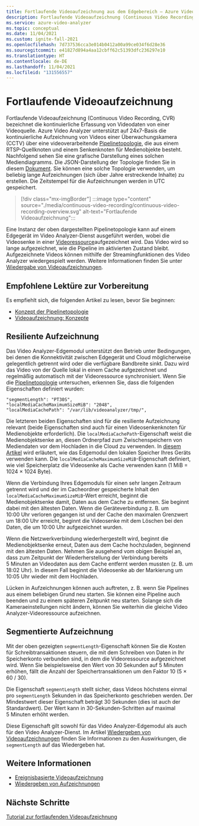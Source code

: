 ```yaml
---
title: Fortlaufende Videoaufzeichnung aus dem Edgebereich – Azure Video Analyzer
description: Fortlaufende Videoaufzeichnung (Continuous Video Recording, CVR) bezeichnet die kontinuierliche Erfassung von einer Videoquelle. In diesem Thema wird erläutert, was CVR ist und wie sie mit Azure Video Analyzer verwendet wird.
ms.service: azure-video-analyzer
ms.topic: conceptual
ms.date: 11/04/2021
ms.custom: ignite-fall-2021
ms.openlocfilehash: 7d737536cca3e014b0412a00a99ce034f6d28e36
ms.sourcegitcommit: e41827d894a4aa12cbff62c51393dfc236297e10
ms.translationtype: HT
ms.contentlocale: de-DE
ms.lasthandoff: 11/04/2021
ms.locfileid: "131556557"
---
```

# <a name="continuous-video-recording"></a>Fortlaufende Videoaufzeichnung    

Fortlaufende Videoaufzeichnung (Continuous Video Recording, CVR) bezeichnet die kontinuierliche Erfassung von Videodaten von einer Videoquelle. Azure Video Analyzer unterstützt auf 24x7-Basis die kontinuierliche Aufzeichnung von Videos einer Überwachungskamera (CCTV) über eine videoverarbeitende [Pipelinetopologie](pipeline.md), die aus einem RTSP-Quellknoten und einem Senkenknoten für Medienobjekte besteht. Nachfolgend sehen Sie eine grafische Darstellung eines solchen Mediendiagramms. Die JSON-Darstellung der Topologie finden Sie in diesem [Dokument](https://raw.githubusercontent.com/Azure/video-analyzer/main/pipelines/live/topologies/cvr-video-sink/topology.json). Sie können eine solche Topologie verwenden, um beliebig lange Aufzeichnungen (sich über Jahre erstreckende Inhalte) zu erstellen. Die Zeitstempel für die Aufzeichnungen werden in UTC gespeichert.  

> [!div class="mx-imgBorder"]
> :::image type="content" source="./media/continuous-video-recording/continuous-video-recording-overview.svg" alt-text="Fortlaufende Videoaufzeichnung":::

Eine Instanz der oben dargestellten Pipelinetopologie kann auf einem Edgegerät im Video Analyzer-Dienst ausgeführt werden, wobei die Videosenke in einer [Videoressource](terminology.md#video)aufgezeichnet wird. Das Video wird so lange aufgezeichnet, wie die Pipeline im aktivierten Zustand bleibt. Aufgezeichnete Videos können mithilfe der Streamingfunktionen des Video Analyzer wiedergespielt werden. Weitere Informationen finden Sie unter [Wiedergabe von Videoaufzeichnungen](playback-recordings-how-to.md).

## <a name="suggested-pre-reading"></a>Empfohlene Lektüre zur Vorbereitung  

Es empfiehlt sich, die folgenden Artikel zu lesen, bevor Sie beginnen:

* [Konzept der Pipelinetopologie](pipeline.md)
* [Videoaufzeichnung: Konzepte](video-recording.md) 
 
## <a name="resilient-recording"></a>Resiliente Aufzeichnung

Das Video Analyzer-Edgemodul unterstützt den Betrieb unter Bedingungen, bei denen die Konnektivität zwischen Edgegerät und Cloud möglicherweise gelegentlich getrennt wird oder die verfügbare Bandbreite sinkt. Dazu wird das Video von der Quelle lokal in einem Cache aufgezeichnet und regelmäßig automatisch mit der Videoressource synchronisiert. Wenn Sie die [Pipelinetopologie](https://raw.githubusercontent.com/Azure/video-analyzer/main/pipelines/live/topologies/cvr-video-sink/topology.json) untersuchen, erkennen Sie, dass die folgenden Eigenschaften definiert wurden:

```
"segmentLength": "PT30S",
"localMediaCacheMaximumSizeMiB": "2048",
"localMediaCachePath": "/var/lib/videoanalyzer/tmp/",
```

Die letzteren beiden Eigenschaften sind für die resiliente Aufzeichnung relevant (beide Eigenschaften sind auch für einen Videosenkenknoten für Medienobjekte erforderlich). Die `localMediaCachePath`-Eigenschaft weist die Medienobjektsenke an, diesen Ordnerpfad zum Zwischenspeichern von Mediendaten vor dem Hochladen in die Cloud zu verwenden. In [diesem Artikel](../../iot-edge/how-to-access-host-storage-from-module.md) wird erläutert, wie das Edgemodul den lokalen Speicher Ihres Geräts verwenden kann. Die `localMediaCacheMaximumSizeMiB`-Eigenschaft definiert, wie viel Speicherplatz die Videosenke als Cache verwenden kann (1 MiB = 1024 × 1024 Byte). 

Wenn die Verbindung Ihres Edgemoduls für einen sehr langen Zeitraum getrennt wird und der im Cacheordner gespeicherte Inhalt den `localMediaCacheMaximumSizeMiB`-Wert erreicht, beginnt die Medienobjektsenke damit, Daten aus dem Cache zu entfernen. Sie beginnt dabei mit den ältesten Daten. Wenn die Geräteverbindung z. B. um 10:00 Uhr verloren gegangen ist und der Cache den maximalen Grenzwert um 18:00 Uhr erreicht, beginnt die Videosenke mit dem Löschen bei den Daten, die um 10:00 Uhr aufgezeichnet wurden. 

Wenn die Netzwerkverbindung wiederhergestellt wird, beginnt die Medienobjektsenke erneut, Daten aus dem Cache hochzuladen, beginnend mit den ältesten Daten. Nehmen Sie ausgehend vom obigen Beispiel an, dass zum Zeitpunkt der Wiederherstellung der Verbindung bereits 5 Minuten an Videodaten aus dem Cache entfernt werden mussten (z. B. um 18:02 Uhr). In diesem Fall beginnt die Videosenke ab der Markierung um 10:05 Uhr wieder mit dem Hochladen.

Lücken in Aufzeichnungen können auch auftreten, z. B. wenn Sie Pipelines aus einem beliebigen Grund neu starten. Sie können eine Pipeline auch beenden und zu einem späteren Zeitpunkt neu starten. Solange sich die Kameraeinstellungen nicht ändern, können Sie weiterhin die gleiche Video Analyzer-Videoressource aufzeichnen.

## <a name="segmented-recording"></a>Segmentierte Aufzeichnung  

Mit der oben gezeigten `segmentLength`-Eigenschaft können Sie die Kosten für Schreibtransaktionen steuern, die mit dem Schreiben von Daten in Ihr Speicherkonto verbunden sind, in dem die Videoressource aufgezeichnet wird. Wenn Sie beispielsweise den Wert von 30 Sekunden auf 5 Minuten erhöhen, fällt die Anzahl der Speichertransaktionen um den Faktor 10 (5 × 60 / 30).

Die Eigenschaft `segmentLength` stellt sicher, dass Videos höchstens einmal pro `segmentLength` Sekunden in das Speicherkonto geschrieben werden. Der Mindestwert dieser Eigenschaft beträgt 30 Sekunden (dies ist auch der Standardwert). Der Wert kann in 30-Sekunden-Schritten auf maximal 5 Minuten erhöht werden.

Diese Eigenschaft gilt sowohl für das Video Analyzer-Edgemodul als auch für den Video Analyzer-Dienst. Im Artikel [Wiedergeben von Videoaufzeichnungen](playback-recordings-how-to.md) finden Sie Informationen zu den Auswirkungen, die `segmentLength` auf das Wiedergeben hat.

## <a name="see-also"></a>Weitere Informationen

* [Ereignisbasierte Videoaufzeichnung](event-based-video-recording-concept.md) 
* [Wiedergeben von Aufzeichnungen](playback-recordings-how-to.md) 

## <a name="next-steps"></a>Nächste Schritte

[Tutorial zur fortlaufenden Videoaufzeichnung](edge/use-continuous-video-recording.md) 
